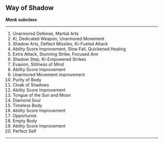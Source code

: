﻿## Way of Shadow

***Monk subclass***

___
1. Unarmored Defense, Martial Arts
2. Ki, Dedicated Weapon, Unarmored Movement
3. Shadow Arts, Deflect Missiles, Ki-Fueled Attack
4. Ability Score Improvement, Slow Fall, Quickened Healing
5. Extra Attack, Stunning Strike, Focused Aim
6. Shadow Step, Ki-Empowered Strikes
7. Evasion, Stillness of Mind
8. Ability Score Improvement
9. Unarmored Movement improvement
10. Purity of Body
11. Cloak of Shadows
12. Ability Score Improvement
13. Tongue of the Sun and Moon
14. Diamond Soul
15. Timeless Body
16. Ability Score Improvement
17. Opportunist
18. Empty Body
19. Ability Score Improvement
20. Perfect Self

---
